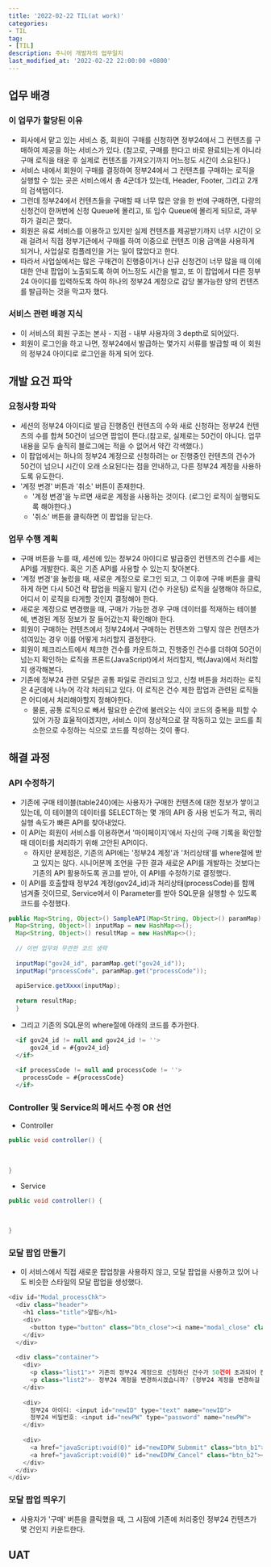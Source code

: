 ```yaml
---
title: '2022-02-22 TIL(at work)'
categories:
- TIL
tag:
- [TIL]
description: 주니어 개발자의 업무일지
last_modified_at: '2022-02-22 22:00:00 +0800'
---
```



## 업무 배경
### 이 업무가 할당된 이유
- 회사에서 맡고 있는 서비스 중, 회원이 구매를 신청하면 정부24에서 그 컨텐츠를 구매하여 제공을 하는 서비스가 있다. (참고로, 구매를 한다고 바로 완료되는게 아니라 구매 로직을 태운 후 실제로 컨텐츠를 가져오기까지 어느정도 시간이 소요된다.)
- 서비스 내에서 회원이 구매를 결정하여 정부24에서 그 컨텐츠를 구매하는 로직을 실행할 수 있는 곳은 서비스에서 총 4군데가 있는데, Header, Footer, 그리고 2개의 검색탭이다.
- 그런데 정부24에서 컨텐츠들을 구매할 때 너무 많은 양을 한 번에 구매하면, 다량의 신청건이 한꺼번에 신청 Queue에 몰리고, 또 입수 Queue에 몰리게 되므로, 과부하가 걸리곤 했다. 
- 회원은 유료 서비스를 이용하고 있지만 실제 컨텐츠를 제공받기까지 너무 시간이 오래 걸려서 직접 정부기관에서 구매를 하여 이중으로 컨텐츠 이용 금액을 사용하게 되거나, 사업실로 컴플레인을 거는 일이 많았다고 한다.
- 따라서 사업실에서는 많은 구매건이 진행중이거나 신규 신청건이 너무 많을 때 이에 대한 안내 팝업이 노출되도록 하여 어느정도 시간을 벌고, 또 이 팝업에서 다른 정부24 아이디를 입력하도록 하여 하나의 정부24 계정으로 감당 불가능한 양의 컨텐츠를 발급하는 것을 막고자 했다.

### 서비스 관련 배경 지식
- 이 서비스의 회원 구조는 본사 - 지점 - 내부 사용자의 3 depth로 되어있다.
- 회원이 로그인을 하고 나면, 정부24에서 발급하는 몇가지 서류를 발급할 때 이 회원의 정부24 아이디로 로그인을 하게 되어 있다.

## 개발 요건 파악
### 요청사항 파악
- 세션의 정부24 아이디로 발급 진행중인 컨텐츠의 수와 새로 신청하는 정부24 컨텐츠의 수를 합쳐 50건이 넘으면 팝업이 뜬다.(참고로, 실제로는 50건이 아니다. 업무 내용을 모두 솔직히 블로그에는 적을 수 없어서 약간 각색했다.)
- 이 팝업에서는 하나의 정부24 계정으로 신청하려는 or 진행중인 컨텐츠의 건수가 50건이 넘으니 시간이 오래 소요된다는 점을 안내하고, 다른 정부24 계정을 사용하도록 유도한다.
- '계정 변경' 버튼과 '취소' 버튼이 존재한다.
  - '계정 변경'을 누르면 새로운 계정을 사용하는 것이다. (로그인 로직이 실행되도록 해야한다.)
  - '취소' 버튼을 클릭하면 이 팝업을 닫는다.

### 업무 수행 계획
- 구매 버튼을 누를 때, 세션에 있는 정부24 아이디로 발급중인 컨텐츠의 건수를 세는 API를 개발한다. 혹은 기존 API를 사용할 수 있는지 찾아본다.
- '계정 변경'을 눌렀을 때, 새로운 계정으로 로그인 되고, 그 이후에 구매 버튼을 클릭하게 하면 다시 50건 락 팝업을 띄울지 말지 (건수 카운팅) 로직을 실행해야 하므로, 어디서 이 로직을 타게할 것인지 결정해야 한다.
- 새로운 계정으로 변경했을 때, 구매가 가능한 경우 구매 데이터를 적재하는 테이블에, 변경된 계정 정보가 잘 들어갔는지 확인해야 한다.
- 회원이 구매하는 컨텐츠에서 정부24에서 구매하는 컨텐츠와 그렇지 않은 컨텐츠가 섞여있는 경우 이를 어떻게 처리할지 결정한다.
- 회원이 체크리스트에서 체크한 건수를 카운트하고, 진행중인 건수를 더하여 50건이 넘는지 확인하는 로직을 프론트(JavaScript)에서 처리할지, 백(Java)에서 처리할지 생각해본다.
- 기존에 정부24 관련 모달은 공통 파일로 관리되고 있고, 신청 버튼을 처리하는 로직은 4군데에 나누어 각각 처리되고 있다. 이 로직은 건수 제한 팝업과 관련된 로직들은 어디에서 처리해야할지 정해야한다.
  - 물론, 공통 로직으로 빼서 필요한 순간에 불러오는 식이 코드의 중복을 피할 수 있어 가장 효율적이겠지만, 서비스 이미 정상적으로 잘 작동하고 있는 코드를 최소한으로 수정하는 식으로 코드를 작성하는 것이 좋다.

## 해결 과정
### API 수정하기
- 기존에 구매 테이블(table240)에는 사용자가 구매한 컨텐츠에 대한 정보가 쌓이고 있는데, 이 테이블의 데이터를 SELECT하는 몇 개의 API 중 사용 빈도가 적고, 쿼리 실행 속도가 빠른 API를 찾아내었다.
- 이 API는 회원이 서비스를 이용하면서 '마이페이지'에서 자신의 구매 기록을 확인할 때 데이터를 처리하기 위해 고안된 API이다.
  - 하지만 문제점은, 기존의 API에는 '정부24 계정'과 '처리상태'를 where절에 받고 있지는 않다. 시니어분께 조언을 구한 결과 새로운 API를 개발하는 것보다는 기존의 API 활용하도록 권고를 받아, 이 API를 수정하기로 결정했다.
- 이 API를 호출할때 정부24 계정(gov24_id)과 처리상태(processCode)를 함께 넘겨줄 것이므로, Service에서 이 Parameter를 받아 SQL문을 실행할 수 있도록 코드를 수정했다.

```java
public Map<String, Object>() SampleAPI(Map<String, Object>() paramMap) {
  Map<String, Object>() inputMap = new HashMap<>();
  Map<String, Object>() resultMap = new HashMap<>();
  
  // 이번 업무와 무관한 코드 생략
  
  inputMap("gov24_id", paramMap.get("gov24_id"));
  inputMap("processCode", paramMap.get("processCode"));
  
  apiService.getXxxx(inputMap);
  
  return resultMap;
  }
```

- 그리고 기존의 SQL문의 where절에 아래의 코드를 추가한다.
  
```sql
  <if gov24_id != null and gov24_id != ''>
      gov24_id = #{gov24_id}
  </if>
  
  <if processCode != null and processCode != ''>
    processCode = #{processCode}
  </if>
```

### Controller 및 Service의 메서드 수정 OR 선언
- Controller
  
```java
public void controller() {
 
  
  
}
```

- Service
  
```java
public void controller() {
 
  
  
}
```
        
### 모달 팝업 만들기
- 이 서비스에서 직접 새로운 팝업창을 사용하지 않고, 모달 팝업을 사용하고 있어 나도 비슷한 스타일의 모달 팝업을 생성했다.
  
```javascript
<div id="Modal_processChk">
  <div class="header">
    <h1 class="title">알림</h1>
    <div>
      <button type="button" class="btn_close"><i name="modal_close" class="icon_close"></i></button>
    </div>
  </div>
  
  <div class="container">
    <div>
      <p class="list1">* 기존의 정부24 계정으로 신청하신 건수가 50건이 초과되어 컨텐츠 제공에 많은 시간이 소요됩니다.</p>
      <p class="list2">- 정부24 계정을 변경하시겠습니까? (정부24 계정을 변경하길 원하시면 변경하실 정부24 계정 정보를 입력하여 주시길 바랍니다. '취소' 버튼 클릭시 기존의 정부24 계정을 사용합니다.</p>
    </div>
    
    <div>
      정부24 아이디: <input id="newID" type="text" name="newID">
      정부24 비밀번호: <input id="newPW" type="password" name="newPW">
    </div>
    
    <div>
      <a href="javaScript:void(0)" id="newIDPW_Submmit" class="btn_b1"><span>계정 변경</span></a>
      <a href="javaScript:void(0)" id="newIDPW_Cancel" class="btn_b2"><span>취소</span></a>
    </div>
  </div>
</div>
```

### 모달 팝업 띄우기
- 사용자가 '구매' 버튼을 클릭했을 때, 그 시점에 기존에 처리중인 정부24 컨텐츠가 몇 건인지 카운트한다.





## UAT


